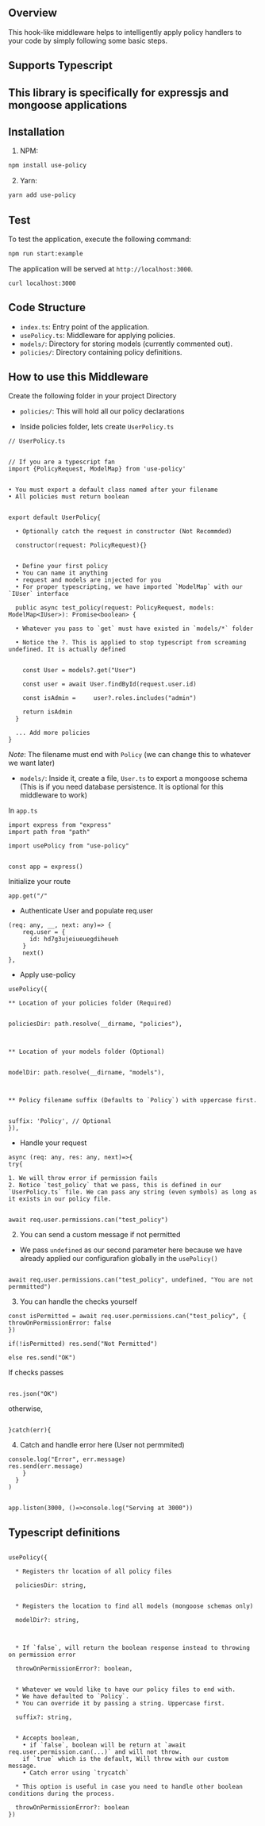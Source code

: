 ## Overview

This hook-like middleware helps to intelligently apply policy handlers to your code by simply following some basic steps.

## Supports Typescript

## This library is specifically for expressjs and mongoose applications

## Installation
1. NPM:
```bash
npm install use-policy
```
2. Yarn:
```bash
yarn add use-policy
```

## Test
To test the application, execute the following command:
```bash
npm run start:example
```
The application will be served at `http://localhost:3000`.


```
curl localhost:3000
```


## Code Structure
- `index.ts`: Entry point of the application.
- `usePolicy.ts`: Middleware for applying policies.
- `models/`: Directory for storing models (currently commented out).
- `policies/`: Directory containing policy definitions.

## How to use this Middleware

Create the following folder in your project Directory

- `policies/`: This will hold all our policy declarations

- Inside policies folder, lets create `UserPolicy.ts`

```
// UserPolicy.ts


// If you are a typescript fan
import {PolicyRequest, ModelMap} from 'use-policy'


• You must export a default class named after your filename
• All policies must return boolean


export default UserPolicy{
  
  • Optionally catch the request in constructor (Not Recommded)
  
  constructor(request: PolicyRequest){}
  
  
  • Define your first policy
  • You can name it anything
  • request and models are injected for you
  • For proper typescripting, we have imported `ModelMap` with our `IUser` interface

  public async test_policy(request: PolicyRequest, models: ModelMap<IUser>): Promise<boolean> {
  
  • Whatever you pass to `get` must have existed in `models/*` folder
  
  • Notice the ?. This is applied to stop typescript from screaming undefined. It is actually defined
  
  
    const User = models?.get("User")
    
    const user = await User.findById(request.user.id)
    
    const isAdmin =     user?.roles.includes("admin")
    
    return isAdmin
  }
  
  ... Add more policies
}

```


_Note_: The filename must end with `Policy`
 (we can change this to whatever we want later)

- `models/`: Inside it, create a file, `User.ts` to export a mongoose schema (This is if you need database persistence. It is optional for this middleware to work)


In `app.ts`

```
import express from "express"
import path from "path"

import usePolicy from "use-policy"


const app = express()
```

Initialize your route

```
app.get("/"
```
* Authenticate User and populate req.user

```
(req: any, __, next: any)=> {
    req.user = {
      id: hd7g3ujeiueuegdiheueh
    }
    next()
},
```

* Apply use-policy

```
usePolicy({

** Location of your policies folder (Required)


policiesDir: path.resolve(__dirname, "policies"),



** Location of your models folder (Optional)


modelDir: path.resolve(__dirname, "models"),



** Policy filename suffix (Defaults to `Policy`) with uppercase first.


suffix: 'Policy', // Optional
}),
```

* Handle your request

```
async (req: any, res: any, next)=>{
try{

1. We will throw error if permission fails
2. Notice `test_policy` that we pass, this is defined in our `UserPolicy.ts` file. We can pass any string (even symbols) as long as it exists in our policy file.


await req.user.permissions.can("test_policy")

```

2. You can send a custom message if not permitted

* We pass `undefined` as our second parameter here because we have already applied our configurafion globally in the `usePolicy()`
```

await req.user.permissions.can("test_policy", undefined, "You are not permmitted")

```

3. You can handle the checks yourself
```
const isPermitted = await req.user.permissions.can("test_policy", {
throwOnPermissionError: false
})

if(!isPermitted) res.send("Not Permitted")

else res.send("OK")
```

If checks passes

``` 

res.json("OK")

```

otherwise, 

``` 

}catch(err){
```
4. Catch and handle error here (User not permmited)

```
console.log("Error", err.message)
res.send(err.message)
    }
  }
)


app.listen(3000, ()=>console.log("Serving at 3000"))
```


## Typescript definitions
```

usePolicy({

  * Registers thr location of all policy files

  policiesDir: string,
  
  
  * Registers the location to find all models (mongoose schemas only)
  
  modelDir?: string,
  
  
  
  * If `false`, will return the boolean response instead to throwing on permission error
  
  throwOnPermissionError?: boolean,
  
  
  * Whatever we would like to have our policy files to end with.
  * We have defaulted to `Policy`. 
  * You can override it by passing a string. Uppercase first.
  
  suffix?: string,
  
  
  * Accepts boolean, 
    • if `false`, boolean will be return at `await req.user.permission.can(...)` and will not throw.
    if `true` which is the default, Will throw with our custom message.
    • Catch error using `trycatch`
    
  * This option is useful in case you need to handle other boolean conditions during the process.
  
  throwOnPermissionError?: boolean
})

```